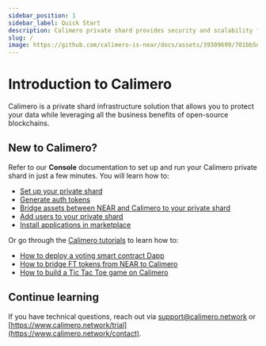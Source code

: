 ```yaml
---
sidebar_position: 1
sidebar_label: Quick Start
description: Calimero private shard provides security and scalability for your business needs
slug: /
image: https://github.com/calimero-is-near/docs/assets/39309699/701bb5e3-fb3e-42b6-8600-4d54e12decd2
---
```


# Introduction to Calimero

Calimero is a private shard infrastructure solution that allows you to protect your data while leveraging all the business benefits of open-source blockchains.

## New to Calimero?

Refer to our **Console** documentation to set up and run your Calimero private shard in just a few minutes. You will learn how to:

- [Set up your private shard](/docs/getting_started/set_shard.md)
- [Generate auth tokens](/docs/getting_started/generate_token.md)
- [Bridge assets between NEAR and Calimero to your private shard](/docs/getting_started/bridge_console.md)
- [Add users to your private shard](/docs/getting_started/adding_users.md)
- [Install applications in marketplace](/docs/getting_started/market_place.md)

Or go through the [Calimero tutorials](/) to learn how to:

- [How to deploy a voting smart contract Dapp](/docs/tutorial/voting-tutoral.md)
- [How to bridge FT tokens from NEAR to Calimero](/docs/tutorial/bridging-ft-token.md)
- [How to build a Tic Tac Toe game on Calimero](/docs/tutorial/tic-tac-toe.mdx)

## Continue learning

If you have technical questions, reach out via [support@calimero.network](mailto:support@calimero.network) or [https://www.calimero.network/trial](https://www.calimero.network/contact).
